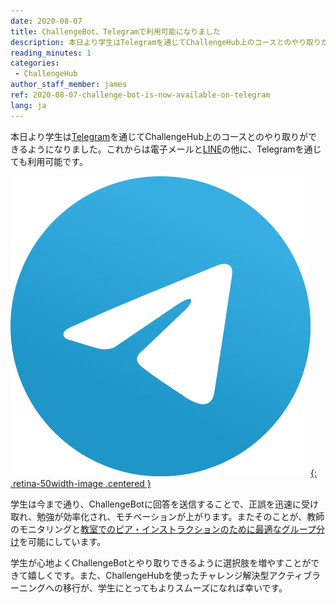 ```yaml
---
date: 2020-08-07
title: ChallengeBot、Telegramで利用可能になりました
description: 本日より学生はTelegramを通じてChallengeHub上のコースとのやり取りができるようになりました。これからは電子メールとLINEの他に、Telegramを通じても利用可能です。
reading_minutes: 1
categories:
 - ChallengeHub
author_staff_member: james
ref: 2020-08-07-challenge-bot-is-now-available-on-telegram
lang: ja
---
```


本日より学生は[Telegram](https://telegram.org)を通じてChallengeHub上のコースとのやり取りができるようになりました。これからは電子メールと[LINE](https://line.me/ja/)の他に、Telegramを通じても利用可能です。

[![Telegram](/images/blog/2020-08-07-telegram.svg){: .retina-50width-image .centered }](https://telegram.org)

学生は今まで通り、ChallengeBotに回答を送信することで、正誤を迅速に受け取れ、勉強が効率化され、モチベーションが上がります。またそのことが、教師のモニタリングと[教室でのピア・インストラクションのために最適なグループ分け]( /2020/04/10/announcing-study-teams/ )を可能にしています。

学生が心地よくChallengeBotとやり取りできるように選択肢を増やすことができて嬉しくです。また、ChallengeHubを使ったチャレンジ解決型アクティブラーニングへの移行が、学生にとってもよりスムーズになれば幸いです。

